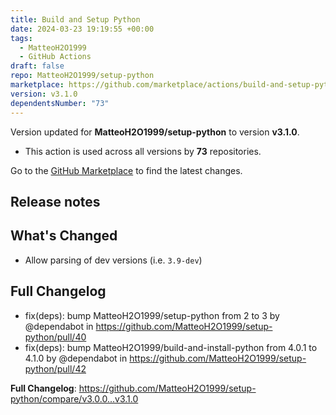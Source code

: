 ```yaml
---
title: Build and Setup Python
date: 2024-03-23 19:19:55 +00:00
tags:
  - MatteoH2O1999
  - GitHub Actions
draft: false
repo: MatteoH2O1999/setup-python
marketplace: https://github.com/marketplace/actions/build-and-setup-python
version: v3.1.0
dependentsNumber: "73"
---
```



Version updated for **MatteoH2O1999/setup-python** to version **v3.1.0**.
- This action is used across all versions by **73** repositories.

Go to the [GitHub Marketplace](https://github.com/marketplace/actions/build-and-setup-python) to find the latest changes.

## Release notes

## What's Changed
* Allow parsing of dev versions (i.e. `3.9-dev`)

## Full Changelog
* fix(deps): bump MatteoH2O1999/setup-python from 2 to 3 by @dependabot in https://github.com/MatteoH2O1999/setup-python/pull/40
* fix(deps): bump MatteoH2O1999/build-and-install-python from 4.0.1 to 4.1.0 by @dependabot in https://github.com/MatteoH2O1999/setup-python/pull/42


**Full Changelog**: https://github.com/MatteoH2O1999/setup-python/compare/v3.0.0...v3.1.0
